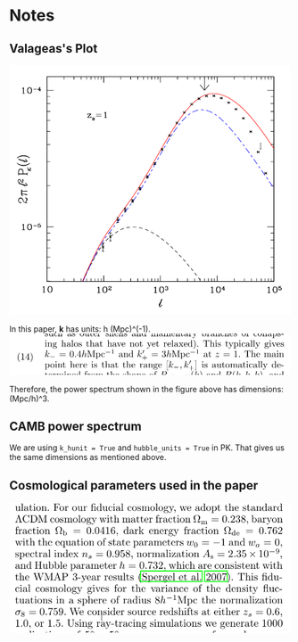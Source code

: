 # Notes

## Valageas's Plot
![valageas.png](valageas.png)

In this paper, **k** has units: h (Mpc)^(-1).
![k_dimensions.png](k_dimensions.png)

Therefore, the power spectrum shown in the figure above has dimensions: (Mpc/h)^3.

## CAMB power spectrum
We are using `k_hunit = True` and `hubble_units = True` in PK. That gives us the same dimensions as mentioned above.

## Cosmological parameters used in the paper
![parameters.png](parameters.png)

